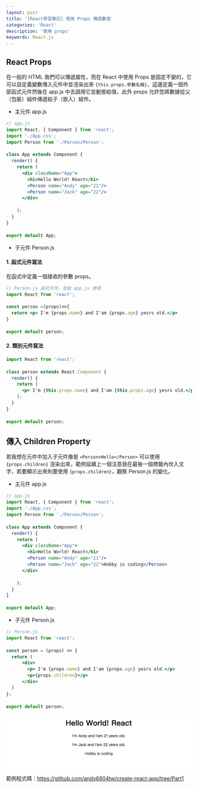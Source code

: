 ```yaml
---
layout: post
title: '[React學習筆記] 使用 Props 傳遞數值'
categories: 'React'
description: '使用 props'
keywords: React.js
---
```


## React Props
在一般的 HTML 我們可以傳遞屬性，而在 React 中使用 Props 是固定不變的，它可以自定義變數傳入元件中並渲染出來 `{this.props.參數名稱}`，這邊定義一個外部函式元件然後在 app.js 中去調用它並動態給值，此外 props 允許您將數據從父（包裝）組件傳遞給子（嵌入）組件。

- 主元件 app.js

```jsx
// app.js
import React, { Component } from 'react';
import './App.css';
import Person from './Person/Person';

class App extends Component {
  render() {
    return (
      <div className="App">
        <h1>Hello World! React</h1>
        <Person name="Andy" age="21"/>
        <Person name="Jack" age="22"/>
      </div>

    );
  }
}

export default App;

```

- 子元件 Person.js 

#### 1. 函式元件寫法

在函式中定義一個接收的參數 props。

```jsx
// Person.js 函式元件，並給 app.js 使用
import React from 'react';

const person =(props)=>{
  return <p> I'm {props.name} and I'am {props.age} yesrs old.</p>
}

export default person;

```

#### 2. 類別元件寫法

```jsx
import React from 'react';

class person extends React.Component {
  render() {
    return (
      <p> I'm {this.props.name} and I'am {this.props.age} yesrs old.</p>
    );
  }
}

export default person;

```


## 傳入 Children Property

若我想在元件中加入子元件像是 `<Person>Hello</Person>` 可以使用 `{props.children}` 渲染出來，範例延續上一個注意我在最後一個標籤內坎入文字，若要顯示出來則要使用 `{props.children}`，觀察 Person.js 的變化。

- 主元件 app.js

```jsx
// app.js
import React, { Component } from 'react';
import './App.css';
import Person from './Person/Person';

class App extends Component {
  render() {
    return (
      <div className="App">
        <h1>Hello World! React</h1>
        <Person name="Andy" age="21"/>
        <Person name="Jack" age="22">Hobby is coding</Person>
      </div>

    );
  }
}

export default App;
```

- 子元件 Person.js 

```jsx
// Person.js
import React from 'react';

const person = (props) => {
  return (
      <div>
        <p> I'm {props.name} and I'am {props.age} yesrs old.</p>
        <p>{props.children}</p>
      </div>
  )
};

export default person;
```

<img src="/images/posts/react//2017/img1061225-1.png">

範例程式碼：https://github.com/andy6804tw/create-react-app/tree/Part1

